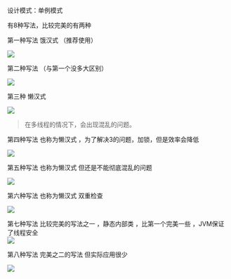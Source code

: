 设计模式：单例模式

有8种写法，比较完美的有两种

第一种写法 饿汉式 （推荐使用）

  ![](https://mmbiz.qpic.cn/mmbiz_png/3eqXwttvOLvED4MbUa8NsovrpXwicGqwyZfF3eInf0h27aZsnNub4fX9GvBjAzAAgZguzYTAsmno7nr7WuPncOA/0?wx_fmt=png&from=appmsg)

第二种写法 （与第一个没多大区别）

  ![](https://mmbiz.qpic.cn/mmbiz_png/3eqXwttvOLvED4MbUa8NsovrpXwicGqwyo79T09Jzrk7CHtneKglCVCdOTzRNeK4h3XplAWGnE0tTpAZwXfcJGw/0?wx_fmt=png&from=appmsg)

第三种  懒汉式

  ![](https://mmbiz.qpic.cn/mmbiz_png/3eqXwttvOLvED4MbUa8NsovrpXwicGqwyICia15ibz0GrRLBJXGXe2ABuyHWcbOZTxHhTusBibYyI1x6nPo8vibjNIA/0?wx_fmt=png&from=appmsg)

> 在多线程的情况下，会出现混乱的问题。

第四种写法 也称为懒汉式 ，为了解决3的问题，加锁，但是效率会降低

  ![](https://mmbiz.qpic.cn/mmbiz_png/3eqXwttvOLvED4MbUa8NsovrpXwicGqwyD9fkwfDee8l1e0rtQfmsOSQIuZ8yxSpjP9pUGwuSEMba0RHAPV8FbQ/0?wx_fmt=png&from=appmsg)

第五种写法 也称为懒汉式 但还是不能彻底混乱的问题

 ![](https://mmbiz.qpic.cn/mmbiz_png/3eqXwttvOLvED4MbUa8NsovrpXwicGqwyK5WuLYCU1BXYZuG33GuiaTwuNWFR3ld8wCHqia6mA0MvetLuVprrSUzA/0?wx_fmt=png&from=appmsg)

第六种写法 也称为懒汉式  双重检查

  ![](https://mmbiz.qpic.cn/mmbiz_png/3eqXwttvOLvED4MbUa8NsovrpXwicGqwycba6ZxBzXCMm0wCvISQp6MRkib7YQwn3TDlKiaFeYvgpWeJKibvAupTLg/0?wx_fmt=png&from=appmsg)

第七种写法   比较完美的写法之一 ，静态内部类 ，比第一个完美一些 ，JVM保证了线程安全  
![](https://mmbiz.qpic.cn/mmbiz_png/3eqXwttvOLvED4MbUa8NsovrpXwicGqwyk2tDj2s7PibVUxp5EDRVuLjqafZm27IxIntSQySTs4OJ9dvr3KKaGjQ/0?wx_fmt=png&from=appmsg)

第八种写法 完美之二的写法  但实际应用很少

 ![](https://mmbiz.qpic.cn/mmbiz_png/3eqXwttvOLvED4MbUa8NsovrpXwicGqwyI8HibkRNznDC5S6bibiaWGqDNkZapY9kiciaP5PL5QAj1tHEl1vUV3kZiaKw/0?wx_fmt=png&from=appmsg)

